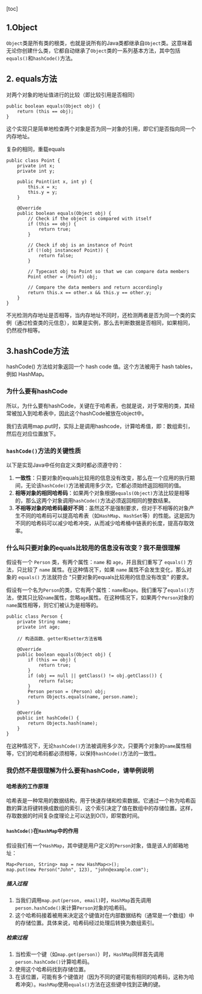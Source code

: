 [toc]

## 1.Object

`Object`类是所有类的根类，也就是说所有的Java类都继承自`Object`类。这意味着无论你创建什么类，它都自动继承了`Object`类的一系列基本方法，其中包括`equals()`和`hashCode()`方法。



## 2. equals方法

对两个对象的地址值进行的比较（即比较引用是否相同）

```
public boolean equals(Object obj) {
    return (this == obj);
}
```

这个实现只是简单地检查两个对象是否为同一对象的引用，即它们是否指向同一个内存地址。



复杂的相同，重载equals

```
public class Point {
    private int x;
    private int y;

    public Point(int x, int y) {
        this.x = x;
        this.y = y;
    }

    @Override
    public boolean equals(Object obj) {
        // Check if the object is compared with itself
        if (this == obj) {
            return true;
        }

        // Check if obj is an instance of Point
        if (!(obj instanceof Point)) {
            return false;
        }

        // Typecast obj to Point so that we can compare data members
        Point other = (Point) obj;

        // Compare the data members and return accordingly
        return this.x == other.x && this.y == other.y;
    }
}

```

不光检测内存地址是否相等，当内存地址不同时，还检测两者是否为同一个类的实例（通过检查类的元信息），如果是实例，那么去判断数据是否相同，如果相同，仍然视作相等。



## 3.hashCode方法

hashCode() 方法给对象返回一个 hash code 值。这个方法被用于 hash tables，例如 HashMap。



### 为什么要有hashCode

所以，为什么要有hashCode，关键在于哈希表，也就是说，对于常用的类，其经常被加入到哈希表中，因此这个hashCode被放在object中。

我们去调用map.put时，实际上是调用hashcode，计算哈希值，即：数组索引，然后在对应位置放下。



### `hashCode()`方法的关键性质

以下是实现Java中任何自定义类时都必须遵守的：

1. **一致性**：只要对象的equals比较用的信息没有改变，那么在一个应用的执行期间，无论该`hashCode()`方法被调用多少次，它都必须始终返回相同的值。
2. **相等对象的相同哈希码**：如果两个对象根据`equals(Object)`方法比较是相等的，那么这两个对象调用`hashCode()`方法必须返回相同的整数结果。
3. **不相等对象的哈希码最好不同**：虽然这不是强制要求，但对于不相等的对象产生不同的哈希码可以提高哈希表（如`HashMap`、`HashSet`等）的性能。这是因为不同的哈希码可以减少哈希冲突，从而减少哈希桶中链表的长度，提高存取效率。

### 什么叫只要对象的equals比较用的信息没有改变？我不是很理解

假设有一个 `Person` 类，有两个属性：`name` 和 `age`，并且我们重写了 `equals()` 方法，只比较了 `name` 属性。在这种情况下，如果 `name` 属性不会发生变化，那么对象的 `equals()` 方法就符合 "只要对象的equals比较用的信息没有改变" 的要求。



假设有一个名为`Person`的类，它有两个属性：`name`和`age`。我们重写了`equals()`方法，使其只比较`name`属性，忽略`age`属性。在这种情况下，如果两个`Person`对象的`name`属性相等，则它们被认为是相等的。

```
public class Person {
    private String name;
    private int age;

    // 构造函数、getter和setter方法省略

    @Override
    public boolean equals(Object obj) {
        if (this == obj) {
            return true;
        }
        if (obj == null || getClass() != obj.getClass()) {
            return false;
        }
        Person person = (Person) obj;
        return Objects.equals(name, person.name);
    }

    @Override
    public int hashCode() {
        return Objects.hash(name);
    }
}
```

在这种情况下，无论`hashCode()`方法被调用多少次，只要两个对象的`name`属性相等，它们的哈希码都必须相等，以保持`hashCode()`方法的一致性。





### 我仍然不是很理解为什么要有hashCode，请举例说明

#### 哈希表的工作原理

哈希表是一种常用的数据结构，用于快速存储和检索数据。它通过一个称为哈希函数的算法将键转换成数组的索引，这个索引决定了值在数组中的存储位置。这样，存取数据的时间复杂度理论上可以达到O(1)，即常数时间。

#### `hashCode()`在`HashMap`中的作用

假设我们有一个`HashMap`，其中键是用户定义的`Person`对象，值是该人的邮箱地址：

```
Map<Person, String> map = new HashMap<>();
map.put(new Person("John", 123), "john@example.com");
```

##### 插入过程

1. 当我们调用`map.put(person, email)`时，`HashMap`首先调用`person.hashCode()`来计算`Person`对象的哈希码。
2. 这个哈希码接着被用来决定这个键值对在内部数据结构（通常是一个数组）中的存储位置。具体来说，哈希码经过处理后转换为数组索引。

##### 检索过程

1. 当检索一个键（如`map.get(person)`）时，`HashMap`同样首先调用`person.hashCode()`计算哈希码。
2. 使用这个哈希码找到存储位置。
3. 在该位置，可能有多个键值对（因为不同的键可能有相同的哈希码，这称为哈希冲突）。`HashMap`使用`equals()`方法在这些键中找到正确的键。





